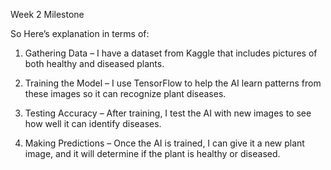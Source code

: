 
Week 2 Milestone

So Here’s explanation in terms of:

1. Gathering Data – I have a dataset from Kaggle that includes pictures of both healthy and diseased plants.  

2. Training the Model – I use TensorFlow to help the AI learn patterns from these images so it can recognize plant diseases.  

3. Testing Accuracy – After training, I test the AI with new images to see how well it can identify diseases.  

4. Making Predictions – Once the AI is trained, I can give it a new plant image, and it will determine if the plant is healthy or diseased.  
